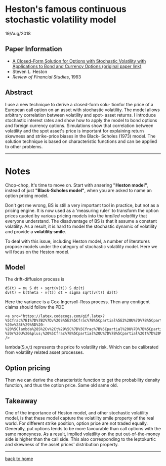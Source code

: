 # Heston's famous continuous stochastic volatility model 
19/Aug/2018

## Paper Information
- [A Closed-Form Solution for Options with Stochastic Volatility with Applications to Bond and Currency Options (original paper link)](http://citeseerx.ist.psu.edu/viewdoc/download?doi=10.1.1.139.3204&rep=rep1&type=pdf)
- Steven L. Heston
- _Review of Financial Studies_, 1993

## Abstract
I use a new technique to derive a closed-form solu- tionfor the price of a European call option on an asset with stochastic volatility. The model allows arbitrary correlation between volatility and spot- asset returns. I introduce stochastic interest rates and show how to apply the model to bond options and foreign currency options. Simulations show that correlation between volatility and the spot asset's price is important for explaining return skewness and strike-price biases in the Black- Scholes (1973) model. The solution technique is based on characteristic functions and can be applied to other problems.

---

# Notes
Chop-chop, It's time to move on. Start with ansering **"Heston model"**, instead of just **"Black-Scholes model"**, when you are asked to name an option pricing model.

Don't get me wrong, BS is still a very important tool in practice, but not as a pricing engine. It is now used as a 'measuring ruler' to transform the option prices quoted by various pricing models into the _implied volatility_ that everyone understand. 
The disadvantage of BS is that it assume a constant volatility. As a result, it is hard to model the stochastic dynamic of volatility and provide a **volatility smile**.  

To deal with this issue, including Heston model, a number of literatures propose models under the category of stochastic volatility model. Here we will focus on the Heston model.

## Model
The drift-diffusion process is
```
dS(t) = mu S dt + sqrt(v(t)) S dz(t)
dv(t) = k(theta - v(t)) dt + sigma sqrt(v(t)) dz(t)
```
Here the variance is a Cox-Ingersoll-Ross process. Then any contigent claims should follow the PDE
```
<a src="https://latex.codecogs.com/gif.latex?%5Cfrac%7B1%7D%7B2%7Dv%20S%5E2%5Cfrac%7B%5Cpartial%5E2%20U%7D%7B%5Cpartial%20S%5E2%7D%20&plus;%20%5Crho%20%5Csigma%20v%20S%20%5Cfrac%7B%5Cpartial%5E2%20U%7D%7B%5Cpartial%20S%20%5Cpartial%20v%7D%20&plus;%20%5Cfrac%7B1%7D%7B2%7D%20%5Csigma%5E2%20v%20%5Cfrac%7B%5Cpartial%5E2%20U%7D%7B%5Cpartial%20v%5E2%7D%20&plus;%20r%20S%20%5Cfrac%7B%5Cpartial%20U%7D%7B%5Cpartial%20S%7D%20&plus;%20%5C%7B%5Ckappa%20%5B%5Ctheta%20-%20v%28t%29%5D%20-%20%5Clambda%28S%2Cv%2Ct%29%5C%7D%5Cfrac%7B%5Cpartial%20U%7D%7B%5Cpartial%20v%7D%20-%20r%20U%20&plus;%20%5Cfrac%7B%5Cpartial%20U%7D%7B%5Cpartial%20t%7D%20%3D%200" />
```

lambda(S,v,t) represents the price fo volatility risk. Which can be calibrated from volatility related asset processes.

## Option pricing
Then we can derive the characteristic function to get the probability density function, and thus the option price. 
Same old same old.

## Takeaway
One of the importance of Heston model, and other stochastic volatility model, is that these model capture the volatility smile property of the real world. For different strike position, option price are not traded equally. Generally, put options tends to be more favourable than call options with the same moneyness. As a result, implied volatility on the put out-of-the-money side is higher than the call side. This also corresponding to the leptokurtic and skewness of the asset prices' distribution property.


---
[back to home](../README.md)
